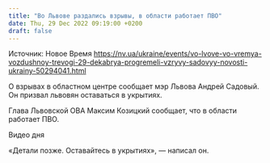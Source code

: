 ```yaml
---
title: "Во Львове раздались взрывы, в области работает ПВО"
date: Thu, 29 Dec 2022 09:19:00 +0200
draft: false
---
```

Источник: Новое Время https://nv.ua/ukraine/events/vo-lvove-vo-vremya-vozdushnoy-trevogi-29-dekabrya-progremeli-vzryvy-sadovyy-novosti-ukrainy-50294041.html


О взрывах в областном центре сообщает мэр Львова Андрей Садовый. Он призвал львовян оставаться в укрытиях.

Глава Львовской ОВА Максим Козицкий сообщает, что в области работает ПВО.

 Видео дня   

«Детали позже. Оставайтесь в укрытиях», — написал он.

